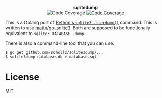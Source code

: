 <p align="center">
<strong>sqlitedump</strong>
<br>
<img src="https://img.shields.io/badge/coverage-80%25-green.svg?style=flat-square" alt="Code Coverage">
<a href="https://godoc.org/github.com/schollz/sqlitedump"><img src="https://img.shields.io/badge/godoc-reference-blue.svg?style=flat-square" alt="Code Coverage"></a>
</p>


This is a Golang port of [Python's `sqlite3 .iterdump()`](https://github.com/python/cpython/blob/3.6/Lib/sqlite3/dump.py) command. This is written to use [mattn/go-sqlite3](https://github.com/mattn/go-sqlite3). Both are supposed to be functionally equivalent to `sqlite3 DATABASE .dump`.

There is also a command-line tool that you can use.

```
$ go get github.com/schollz/sqlite3dump/...
$ sqlite3dump database.db > database.sql
```

# License

MIT 
